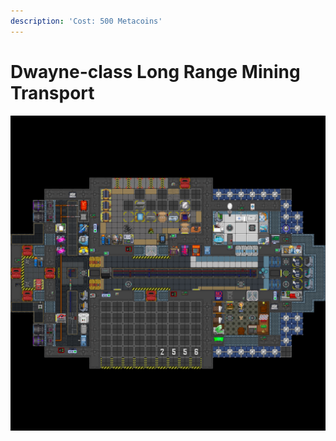 ```yaml
---
description: 'Cost: 500 Metacoins'
---
```


# Dwayne-class Long Range Mining Transport

![](<../../.gitbook/assets/image (18).png>)

